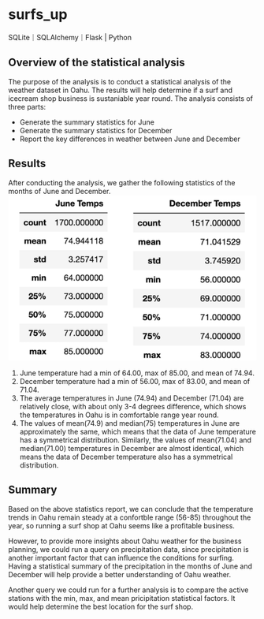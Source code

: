 # surfs_up
SQLite｜SQLAlchemy｜Flask | Python
## Overview of the statistical analysis
The purpose of the analysis is to conduct a statistical analysis of the weather dataset in Oahu. The results will help determine if a surf and icecream shop business is sustaniable year round. The analysis consists of three parts:

* Generate the summary statistics for June
* Generate the summary statistics for December
* Report the key differences in weather between June and December

## Results
After conducting the analysis, we gather the following statistics of the months of June and December.
![june_dec_stats](Resources/june_dec_stats.png)
1. June temperature had a min of 64.00, max of 85.00, and mean of 74.94.
2. December temperature had a min of 56.00, max of 83.00, and mean of 71.04. 
3. The average temperatures in June (74.94) and December (71.04) are relatively close, with about only 3-4 degrees difference, which shows the temperatures in Oahu is in comfortable range year round. 
4. The values of mean(74.9) and median(75) temperatures in June are approximately the same, which means that the data of June temperature has a symmetrical distribution. Similarly, the values of mean(71.04) and median(71.00) temperatures in December are almost identical, which means the data of December temperature also has a symmetrical distribution. 

## Summary
Based on the above statistics report, we can conclude that the temperature trends in Oahu remain steady at a confortble range (56-85) throughout the year, so running a surf shop at Oahu seems like a profitable business. 

However, to provide more insights about Oahu weather for the business planning, we could run a query on precipitation data, since precipitation is another important factor that can influence the conditions for surfing. Having a statistical summary of the precipitation in the months of June and December will help provide a better understanding of Oahu weather.

Another query we could run for a further analysis is to compare the active stations with the min, max, and mean pricipitation statistical factors. It would help determine the best location for the surf shop. 